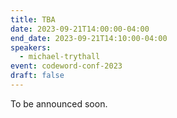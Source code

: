 ```yaml
---
title: TBA
date: 2023-09-21T14:00:00-04:00
end_date: 2023-09-21T14:10:00-04:00
speakers:
  - michael-trythall
event: codeword-conf-2023
draft: false
---
```


To be announced soon.